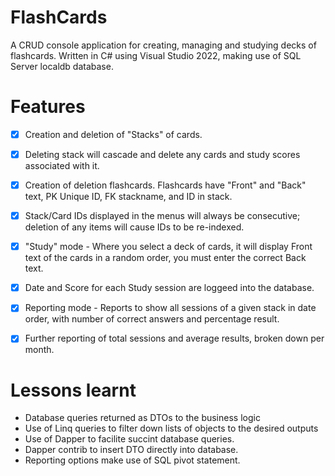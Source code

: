 ﻿# FlashCards

A CRUD console application for creating, managing and studying decks of flashcards.
Written in C# using Visual Studio 2022, making use of SQL Server localdb database.


# Features

- [x] Creation and deletion of "Stacks" of cards. 
- [x] Deleting stack will cascade and delete any cards and study scores associated with it.
- [x] Creation of deletion flashcards. Flashcards have "Front" and "Back" text, PK Unique ID, FK stackname, and ID in stack.
- [x] Stack/Card IDs displayed in the menus will always be consecutive; deletion of any items will cause IDs to be re-indexed.
- [x] "Study" mode - Where you select a deck of cards, it will display Front text of the cards in a random order, you must enter the correct Back text.
- [x] Date and Score for each Study session are loggeed into the database.
- [x] Reporting mode - Reports to show all sessions of a given stack in date order, with number of correct answers and percentage result.
- [x] Further reporting of total sessions and average results, broken down per month.


# Lessons learnt

- Database queries returned as DTOs to the business logic
- Use of Linq queries to filter down lists of objects to the desired outputs
- Use of Dapper to facilite succint database queries.
- Dapper contrib to insert DTO directly into database. 
- Reporting options make use of SQL pivot statement.
